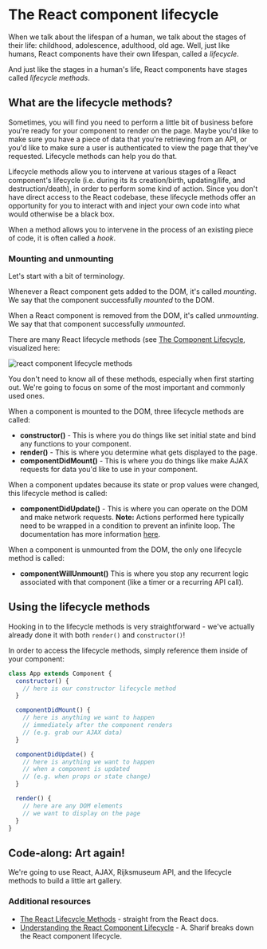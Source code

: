 <!-- Student takeaway: -->
<!--Student will be able to:
- Know the difference between mounting and unmounting to the DOM
- Name four useful lifecycle methods (constructor, render, componentDidMount)
- Know which lifecycle methods are called when a component is mounted to the DOM (constructor, render, componentDidMount)
 -->

# The React component lifecycle

When we talk about the lifespan of a human, we talk about the stages of their life: childhood, adolescence, adulthood, old age. Well, just like humans, React components have their own lifespan, called a _lifecycle_.

And just like the stages in a human's life, React components have stages called _lifecycle methods_.

## What are the lifecycle methods?
Sometimes, you will find you need to perform a little bit of business before you're ready for your component to render on the page. Maybe you'd like to make sure you have a piece of data that you're retrieving from an API, or you'd like to make sure a user is authenticated to view the page that they've requested. Lifecycle methods can help you do that.

Lifecycle methods allow you to intervene at various stages of a React component's lifecycle (i.e. during its its creation/birth, updating/life, and destruction/death), in order to perform some kind of action. Since you don't have direct access to the React codebase, these lifecycle methods offer an opportunity for you to interact with and inject your own code into what would otherwise be a black box.

When a method allows you to intervene in the process of an existing piece of code, it is often called a _hook_.

### Mounting and unmounting
Let's start with a bit of terminology.

Whenever a React component gets added to the DOM, it's called _mounting_. We say that the component successfully _mounted_ to the DOM. 

When a React component is removed from the DOM, it's called _unmounting_. We say that that component successfully _unmounted_.

There are many React lifecycle methods (see [The Component Lifecycle](https://facebook.github.io/react/docs/react-component.html), visualized here:

![react component lifecycle methods](https://hychalknotes.s3.amazonaws.com/react-lifecycle-diagram.jpg)

You don't need to know all of these methods, especially when first starting out. We're going to focus on some of the most important and commonly used ones. 

When a component is mounted to the DOM, three lifecycle methods are called:

* **constructor()** - This is where you do things like set initial state and bind any functions to your component.
* **render()** - This is where you determine what gets displayed to the page.
* **componentDidMount()** - This is where you do things like make AJAX requests for data you'd like to use in your component.

When a component updates because its state or prop values were changed, this lifecycle method is called:

* **componentDidUpdate()** - This is where you can operate on the DOM and make network requests. **Note:** Actions performed here typically need to be wrapped in a condition to prevent an infinite loop. The documentation has more information [here](https://reactjs.org/docs/react-component.html#componentdidupdate).

When a component is unmounted from the DOM, the only one lifecycle method is called:
* **componentWillUnmount()** This is where you stop any recurrent logic associated with that component (like a timer or a recurring API call).

## Using the lifecycle methods
Hooking in to the lifecycle methods is very straightforward - we've actually already done it with both `render()` and `constructor()`! 

In order to access the lifecycle methods, simply reference them inside of your component:

```javascript
class App extends Component {
  constructor() {
    // here is our constructor lifecycle method
  }

  componentDidMount() {
    // here is anything we want to happen 
    // immediately after the component renders
    // (e.g. grab our AJAX data)
  }

  componentDidUpdate() {
    // here is anything we want to happen 
    // when a component is updated 
    // (e.g. when props or state change)
  }

  render() {
    // here are any DOM elements 
    // we want to display on the page
  }
}
```

## Code-along: Art again!
We're going to use React, AJAX, Rijksmuseum API, and the lifecycle methods to build a little art gallery.

### Additional resources
* [The React Lifecycle Methods](https://reactjs.org/docs/react-component.html) - straight from the React docs.
* [Understanding the React Component Lifecycle](http://busypeoples.github.io/post/react-component-lifecycle/) - A. Sharif breaks down the React component lifecycle.